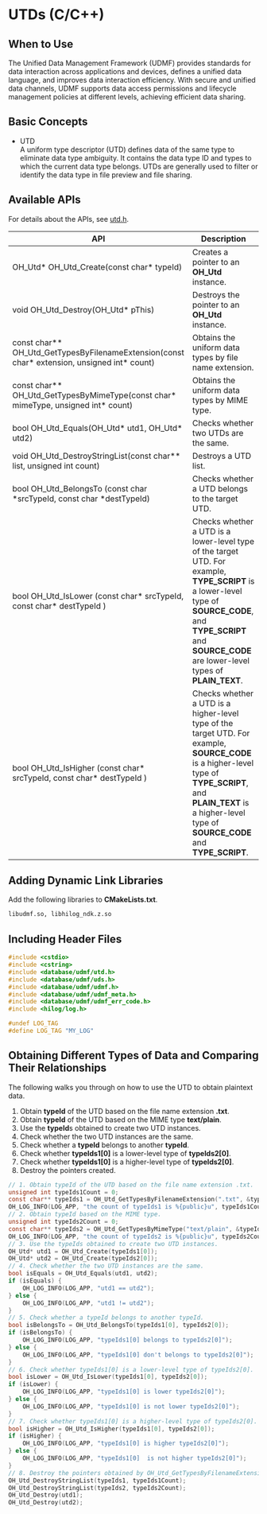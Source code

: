 # UTDs (C/C++)
<!--Kit: ArkData-->
<!--Subsystem: DistributedDataManager-->
<!--Owner: @jcwen-->
<!--Designer: @junathuawei1; @zph000-->
<!--Tester: @lj_liujing; @yippo; @logic42-->
<!--Adviser: @ge-yafang-->


## When to Use

The Unified Data Management Framework (UDMF) provides standards for data interaction across applications and devices, defines a unified data language, and improves data interaction efficiency. With secure and unified data channels, UDMF supports data access permissions and lifecycle management policies at different levels, achieving efficient data sharing.


## Basic Concepts

- UTD<br>A uniform type descriptor (UTD) defines data of the same type to eliminate data type ambiguity. It contains the data type ID and types to which the current data type belongs. UTDs are generally used to filter or identify the data type in file preview and file sharing.


## Available APIs

For details about the APIs, see [utd.h](../reference/apis-arkdata/capi-utd-h.md).

| API                                                    | Description                                                       |
| ------------------------------------------------------------ | ----------------------------------------------------------- |
| OH_Utd* OH_Utd_Create(const char* typeId)                    | Creates a pointer to an **OH_Utd** instance.               |
| void OH_Utd_Destroy(OH_Utd* pThis)                           | Destroys the pointer to an **OH_Utd** instance.                   |
| const char** OH_Utd_GetTypesByFilenameExtension(const char* extension, unsigned int* count) | Obtains the uniform data types by file name extension.                       |
| const char** OH_Utd_GetTypesByMimeType(const char* mimeType, unsigned int* count) | Obtains the uniform data types by MIME type.                         |
| bool OH_Utd_Equals(OH_Utd* utd1, OH_Utd* utd2)               | Checks whether two UTDs are the same.                           |
| void OH_Utd_DestroyStringList(const char** list, unsigned int count) | Destroys a UTD list.                                       |
| bool OH_Utd_BelongsTo (const char *srcTypeId, const char *destTypeId) | Checks whether a UTD belongs to the target UTD.                 |
| bool OH_Utd_IsLower (const char* srcTypeId, const char* destTypeId ) | Checks whether a UTD is a lower-level type of the target UTD. For example, **TYPE_SCRIPT** is a lower-level type of **SOURCE_CODE**, and **TYPE_SCRIPT** and **SOURCE_CODE** are lower-level types of **PLAIN_TEXT**.      |
| bool OH_Utd_IsHigher (const char* srcTypeId, const char* destTypeId ) | Checks whether a UTD is a higher-level type of the target UTD. For example, **SOURCE_CODE** is a higher-level type of **TYPE_SCRIPT**, and **PLAIN_TEXT** is a higher-level type of **SOURCE_CODE** and **TYPE_SCRIPT**.      |


## Adding Dynamic Link Libraries

Add the following libraries to **CMakeLists.txt**.

```txt
libudmf.so, libhilog_ndk.z.so
```

## Including Header Files

```c
#include <cstdio>
#include <cstring>
#include <database/udmf/utd.h>
#include <database/udmf/uds.h>
#include <database/udmf/udmf.h>
#include <database/udmf/udmf_meta.h>
#include <database/udmf/udmf_err_code.h>
#include <hilog/log.h>

#undef LOG_TAG
#define LOG_TAG "MY_LOG"
```
## Obtaining Different Types of Data and Comparing Their Relationships

The following walks you through on how to use the UTD to obtain plaintext data.
1. Obtain **typeId** of the UTD based on the file name extension **.txt**.
2. Obtain **typeId** of the UTD based on the MIME type **text/plain**.
3. Use the **typeId**s obtained to create two UTD instances.
4. Check whether the two UTD instances are the same.
5. Check whether a **typeId** belongs to another **typeId**.
6. Check whether **typeIds1[0]** is a lower-level type of **typeIds2[0]**.
7. Check whether **typeIds1[0]** is a higher-level type of **typeIds2[0]**.
8. Destroy the pointers created.

```c
// 1. Obtain typeId of the UTD based on the file name extension .txt.
unsigned int typeIds1Count = 0;
const char** typeIds1 = OH_Utd_GetTypesByFilenameExtension(".txt", &typeIds1Count);
OH_LOG_INFO(LOG_APP, "the count of typeIds1 is %{public}u", typeIds1Count);
// 2. Obtain typeId based on the MIME type.
unsigned int typeIds2Count = 0;
const char** typeIds2 = OH_Utd_GetTypesByMimeType("text/plain", &typeIds2Count);
OH_LOG_INFO(LOG_APP, "the count of typeIds2 is %{public}u", typeIds2Count);
// 3. Use the typeIds obtained to create two UTD instances.
OH_Utd* utd1 = OH_Utd_Create(typeIds1[0]);
OH_Utd* utd2 = OH_Utd_Create(typeIds2[0]);
// 4. Check whether the two UTD instances are the same.
bool isEquals = OH_Utd_Equals(utd1, utd2);
if (isEquals) {
    OH_LOG_INFO(LOG_APP, "utd1 == utd2");
} else {
    OH_LOG_INFO(LOG_APP, "utd1 != utd2");
}
// 5. Check whether a typeId belongs to another typeId.
bool isBelongsTo = OH_Utd_BelongsTo(typeIds1[0], typeIds2[0]);
if (isBelongsTo) {
    OH_LOG_INFO(LOG_APP, "typeIds1[0] belongs to typeIds2[0]");
} else {
    OH_LOG_INFO(LOG_APP, "typeIds1[0] don't belongs to typeIds2[0]");
}
// 6. Check whether typeIds1[0] is a lower-level type of typeIds2[0].
bool isLower = OH_Utd_IsLower(typeIds1[0], typeIds2[0]);
if (isLower) {
    OH_LOG_INFO(LOG_APP, "typeIds1[0] is lower typeIds2[0]");
} else {
    OH_LOG_INFO(LOG_APP, "typeIds1[0] is not lower typeIds2[0]");
}
// 7. Check whether typeIds1[0] is a higher-level type of typeIds2[0].
bool isHigher = OH_Utd_IsHigher(typeIds1[0], typeIds2[0]);
if (isHigher) {
    OH_LOG_INFO(LOG_APP, "typeIds1[0] is higher typeIds2[0]");
} else {
    OH_LOG_INFO(LOG_APP, "typeIds1[0]  is not higher typeIds2[0]");
}
// 8. Destroy the pointers obtained by OH_Utd_GetTypesByFilenameExtension and OH_Utd_GetTypesByMimeType and the UTD pointers.
OH_Utd_DestroyStringList(typeIds1, typeIds1Count);
OH_Utd_DestroyStringList(typeIds2, typeIds2Count);
OH_Utd_Destroy(utd1);
OH_Utd_Destroy(utd2);
```

